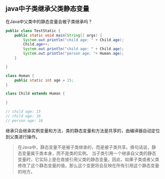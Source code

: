 ## java中子类继承父类静态变量

在Java中父类中的静态变量会被子类继承吗？

```java
public class TestStatic {
	public static void main(String[] args) {
		System.out.println("child age: " + Child.age);
		Child.age++;
		System.out.println("child age: " + Child.age);
		System.out.println("person age: "+ Human.age);
	}

}

class Human {
	public static int age = 15;
}

class Child extends Human {
	
}

// child age: 15
// child age: 16
// person age: 16
```

继承只会继承实例变量和方法，类的静态变量和方法是共享的，由编译器自动定位到父类进行操作。

> 在Java中，静态变量不是被子类继承的，而是被子类共享。换句话说，静态变量属于类本身，而不是类的实例。
当子类引用一个继承自父类的静态变量时，它实际上是在直接引用父类的静态变量。因此，如果子类或者父类修改了这个静态变量的值，那么这个变更将会反映在所有引用这个静态变量的地方。
